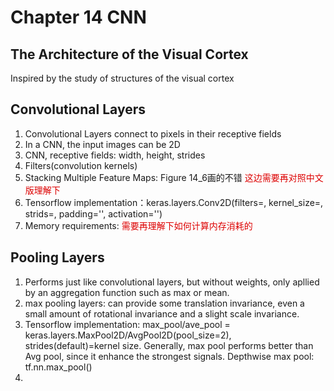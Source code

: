 # Chapter 14 CNN
## The Architecture of the Visual Cortex
Inspired by the study of structures of the visual cortex

## Convolutional Layers
1. Convolutional Layers connect to pixels in their receptive fields
2. In a CNN, the input images can be 2D
3. CNN, receptive fields: width, height, strides
4. Filters(convolution kernels)
5. Stacking Multiple Feature Maps: Figure 14_6画的不错 <font color="#dd0000">这边需要再对照中文版理解下</font>
6. Tensorflow implementation：keras.layers.Conv2D(filters=, kernel_size=, strids=, padding='', activation='')
8. Memory requirements: <font color="#dd0000">需要再理解下如何计算内存消耗的</font>

## Pooling Layers
1. Performs just like convolutional layers, but without weights, only apllied by an aggregation function such as max or mean.
2. max pooling layers: can provide some translation invariance, even a small amount of rotational invariance and a slight scale invariance.
3. Tensorflow implementation: max_pool/ave_pool = keras.layers.MaxPool2D/AvgPool2D(pool_size=2), strides(default)=kernel size. Generally, max pool performs better than Avg pool, since it enhance the strongest signals. Depthwise max pool: tf.nn.max_pool()
4. 

